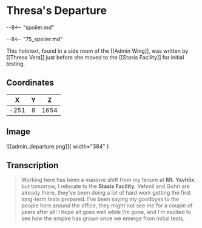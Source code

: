 # Thresa's Departure

--8<-- "spoiler.md"

--8<-- "75_spoiler.md"

This holotext, found in a side room of the [[Admin Wing]], was written by [[Thresa Vera]] just before she moved to the [[Stasis Facility]] for initial testing.

## Coordinates
| **X** | **Y** | **Z** |
| :---: | :---: | :---: |
| -251  |   8   | 1654  |

## Image

![[admin_departure.png]]{ width="384" }

## Transcription
> Working here has been a massive shift from my tenure at **Mt. Yavhlix**, but tomorrow, I relocate to the **Stasis Facility**. Vehmil and Gohri are already there, they’ve been doing a lot of hard work getting the first long-term tests prepared. I’ve been saying my goodbyes to the people here around the office, they might not see me for a couple of years after all! I hope all goes well while I’m gone, and I’m excited to see how the empire has grown once we emerge from initial tests.
